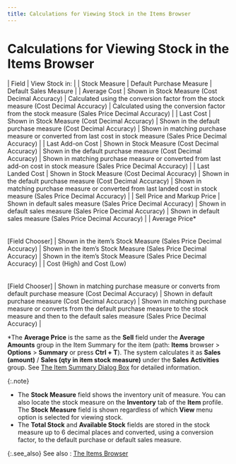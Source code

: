 ```yaml
---
title: Calculations for Viewing Stock in the Items Browser
---
```


# Calculations for Viewing Stock in the Items Browser


| Field | View Stock in: |
| Stock Measure | Default Purchase Measure | Default Sales Measure |
| Average Cost | Shown in Stock Measure (Cost Decimal Accuracy) | Calculated using the conversion factor from the stock measure (Cost  Decimal Accuracy) | Calculated using the conversion factor from the stock measure (Sales  Price Decimal Accuracy) |
| Last Cost | Shown in Stock Measure (Cost Decimal Accuracy) | Shown in the default purchase measure (Cost Decimal Accuracy) | Shown in matching purchase measure or converted from last cost in stock  measure (Sales Price Decimal Accuracy) |
| Last Add-on Cost | Shown in Stock Measure (Cost Decimal Accuracy) | Shown in the default purchase measure (Cost Decimal Accuracy) | Shown in matching purchase measure or converted from last add-on cost  in stock measure (Sales Price Decimal Accuracy) |
| Last Landed Cost | Shown in Stock Measure (Cost Decimal Accuracy) | Shown in the default purchase measure (Cost Decimal Accuracy) | Shown in matching purchase measure or converted from last landed cost  in stock measure (Sales Price Decimal Accuracy) |
| Sell Price and Markup Price | Shown in default sales measure (Sales Price Decimal Accuracy) | Shown in default sales measure (Sales Price Decimal Accuracy) | Shown in default sales measure (Sales Price Decimal Accuracy) |
| Average Price\*<br/><br/><br/>[Field Chooser] | Shown in the item’s Stock Measure (Sales Price Decimal Accuracy) | Shown in the item’s Stock Measure (Sales Price Decimal Accuracy) | Shown in the item’s Stock Measure (Sales Price Decimal Accuracy) |
| Cost (High) and Cost (Low)<br/><br/><br/>[Field Chooser] | Shown in matching purchase measure or converts from default purchase  measure (Cost Decimal Accuracy) | Shown in default purchase measure (Cost Decimal Accuracy) | Shown in matching purchase measure or converts from the default purchase  measure to the stock measure and then to the default sales measure (Sales  Price Decimal Accuracy) |



\*The **Average Price** is the same  as the **Sell** field under the **Average Amounts** group in the Item Summary  for the item (path: **Items** browser  > **Options** > **Summary**  or press **Ctrl + T**). The system  calculates it as **Sales (amount)**  / **Sales (qty in item stock measure)**  under the **Sales** **Activities**  group. See [The Item Summary  Dialog Box]({{site.mi_baseurl}}/misc/the_item_summary_dialog_box.html) for detailed information.


{:.note}
- The **Stock 
 Measure** field shows the inventory unit of measure. You can also  locate the stock measure on the **Inventory**  tab of the **Item** profile. The **Stock** **Measure**  field is shown regardless of which **View**  menu option is selected for viewing stock.
- The **Total 
 Stock** and **Available Stock**  fields are stored in the stock measure up to 6 decimal places and converted,  using a conversion factor, to the default purchase or default sales measure.


{:.see_also}
See also
: [The Items Browser]({{site.mi_baseurl}}/the-items-browser/the_items_explorer.html)
